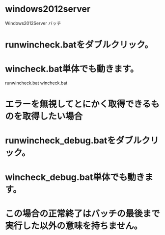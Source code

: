 windows2012server
=================

Windows2012Server バッチ

# runwincheck.batをダブルクリック。
# wincheck.bat単体でも動きます。
runwincheck.bat
wincheck.bat

# エラーを無視してとにかく取得できるものを取得したい場合
# runwincheck_debug.batをダブルクリック。
# wincheck_debug.bat単体でも動きます。
# この場合の正常終了はバッチの最後まで実行した以外の意味を持ちません。
